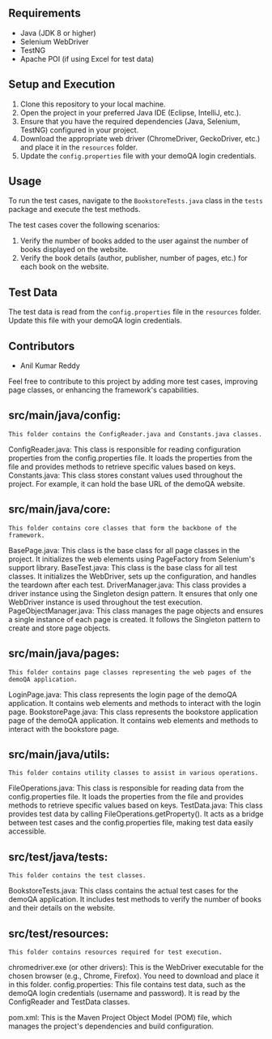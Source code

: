 
## Requirements

- Java (JDK 8 or higher)
- Selenium WebDriver
- TestNG
- Apache POI (if using Excel for test data)

## Setup and Execution

1. Clone this repository to your local machine.
2. Open the project in your preferred Java IDE (Eclipse, IntelliJ, etc.).
3. Ensure that you have the required dependencies (Java, Selenium, TestNG) configured in your project.
4. Download the appropriate web driver (ChromeDriver, GeckoDriver, etc.) and place it in the `resources` folder.
5. Update the `config.properties` file with your demoQA login credentials.

## Usage

To run the test cases, navigate to the `BookstoreTests.java` class in the `tests` package and execute the test methods.

The test cases cover the following scenarios:

1. Verify the number of books added to the user against the number of books displayed on the website.
2. Verify the book details (author, publisher, number of pages, etc.) for each book on the website.

## Test Data

The test data is read from the `config.properties` file in the `resources` folder. Update this file with your demoQA login credentials.

## Contributors

- Anil Kumar Reddy

Feel free to contribute to this project by adding more test cases, improving page classes, or enhancing the framework's capabilities.

## src/main/java/config: 
    This folder contains the ConfigReader.java and Constants.java classes.
ConfigReader.java: This class is responsible for reading configuration properties from the config.properties file. It loads the properties from the file and provides methods to retrieve specific values based on keys.
Constants.java: This class stores constant values used throughout the project. For example, it can hold the base URL of the demoQA website.

## src/main/java/core: 
    This folder contains core classes that form the backbone of the framework.
BasePage.java: This class is the base class for all page classes in the project. It initializes the web elements using PageFactory from Selenium's support library.
BaseTest.java: This class is the base class for all test classes. It initializes the WebDriver, sets up the configuration, and handles the teardown after each test.
DriverManager.java: This class provides a driver instance using the Singleton design pattern. It ensures that only one WebDriver instance is used throughout the test execution.
PageObjectManager.java: This class manages the page objects and ensures a single instance of each page is created. It follows the Singleton pattern to create and store page objects.

## src/main/java/pages: 
    This folder contains page classes representing the web pages of the demoQA application.
LoginPage.java: This class represents the login page of the demoQA application. It contains web elements and methods to interact with the login page.
BookstorePage.java: This class represents the bookstore application page of the demoQA application. It contains web elements and methods to interact with the bookstore page.

## src/main/java/utils: 
    This folder contains utility classes to assist in various operations.
FileOperations.java: This class is responsible for reading data from the config.properties file. It loads the properties from the file and provides methods to retrieve specific values based on keys.
TestData.java: This class provides test data by calling FileOperations.getProperty(). It acts as a bridge between test cases and the config.properties file, making test data easily accessible.

## src/test/java/tests: 
    This folder contains the test classes.
BookstoreTests.java: This class contains the actual test cases for the demoQA application. It includes test methods to verify the number of books and their details on the website.

## src/test/resources: 
    This folder contains resources required for test execution.
chromedriver.exe (or other drivers): This is the WebDriver executable for the chosen browser (e.g., Chrome, Firefox). You need to download and place it in this folder.
config.properties: This file contains test data, such as the demoQA login credentials (username and password). It is read by the ConfigReader and TestData classes.

pom.xml: This is the Maven Project Object Model (POM) file, which manages the project's dependencies and build configuration.
